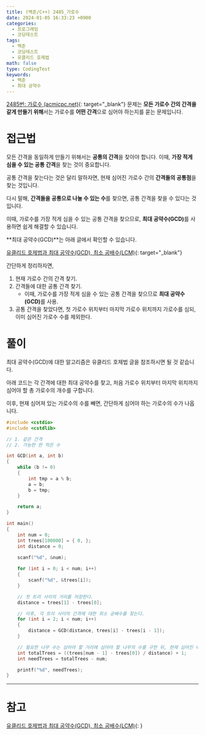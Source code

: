 ```yaml
---
title: (백준/C++) 2485_가로수
date: 2024-01-05 16:33:23 +0900
categories:
  - 프로그래밍
  - 코딩테스트
tags:
  - 백준
  - 코딩테스트
  - 유클리드 호제법
math: false
type: CodingTest
keywords:
  - 백준
  - 최대 공약수
---
```


[2485번: 가로수 (acmicpc.net)](https://www.acmicpc.net/problem/2485){: target="_blank"} 문제는 **모든 가로수 간의 간격을 같게 만들기 위해**서는 가로수를 <span class="important">**어떤 간격**</span>으로 심어야 하는지를 묻는 문제입니다.

# 접근법

모든 간격을 동일하게 만들기 위해서는 **공통의 간격**을 찾아야 합니다. 이때, **가장 적게 심을 수 있는 공통 간격**을 찾는 것이 중요합니다.

공통 간격을 찾는다는 것은 달리 말하자면, 현재 심어진 가로수 간의 <span class="important">**간격들의 공통점**</span>을 찾는 것입니다.

다시 말해, <span class="font_highlight">**간격들을 공통으로 나눌 수 있는 수**</span>를 찾으면, 공통 간격을 찾을 수 있다는 것입니다.

이때, 가로수를 가장 적게 심을 수 있는 공통 간격을 찾으므로, <span class="keyword">**최대 공약수(GCD)**</span>를 사용하면 쉽게 해결할 수 있습니다.

**최대 공약수(GCD)**는 아래 글에서 확인할 수 있습니다.

[유클리드 호제법과 최대 공약수(GCD), 최소 공배수(LCM)](/posts/%EC%9C%A0%ED%81%B4%EB%A6%AC%EB%93%9C-%ED%98%B8%EC%A0%9C%EB%B2%95%EA%B3%BC-%EC%B5%9C%EB%8C%80-%EA%B3%B5%EC%95%BD%EC%88%98(gcd)%2C-%EC%B5%9C%EC%86%8C-%EA%B3%B5%EB%B0%B0%EC%88%98(lcm)){: target="_blank"}

간단하게 정리하자면,

1. 현재 가로수 간의 간격 찾기.
2. 간격들에 대한 공통 간격 찾기.
   - 이때, 가로수를 가장 적게 심을 수 있는 공통 간격을 찾으므로 <span class="keyword">**최대 공약수(GCD)**</span>를 사용.
3. 공통 간격을 찾았다면, 첫 가로수 위치부터 마지막 가로수 위치까지 가로수를 심되, 이미 심어진 가로수 수를 제외한다.

# 풀이

최대 공약수(GCD)에 대한 알고리즘은 유클리드 호제법 글을 참조하시면 될 것 같습니다.

아래 코드는 각 간격에 대한 최대 공약수를 찾고, 처음 가로수 위치부터 마지막 위치까지 심어야 할 총 가로수의 개수를 구합니다.

이후, 현재 심어져 있는 가로수의 수를 빼면, 간단하게 심어야 하는 가로수의 수가 나옵니다.

```cpp
#include <cstdio>
#include <cstdlib>

// 1. 같은 간격
// 2. 가능한 한 적은 수

int GCD(int a, int b)
{
	while (b != 0)
	{
		int tmp = a % b;
		a = b;
		b = tmp;
	}

	return a;
}

int main()
{
	int num = 0;
	int trees[100000] = { 0, };
	int distance = 0;
	
	scanf("%d", &num);

	for (int i = 0; i < num; i++)
	{
		scanf("%d", &trees[i]);
	}

	// 첫 트리 사이의 거리를 저장한다.
	distance = trees[1] - trees[0];

	// 이후, 각 트리 사이의 간격에 대한 최소 공배수를 찾는다.
	for (int i = 2; i < num; i++)
	{
		distance = GCD(distance, trees[i] - trees[i - 1]);
	}

	// 필요한 나무 수는 심어야 할 거리에 심어야 할 나무의 수를 구한 뒤, 현재 심어진 나무 수를 빼면 된다.
	int totalTrees = ((trees[num - 1] - trees[0]) / distance) + 1;
	int needTrees = totalTrees - num;

	printf("%d", needTrees);
}
```

---

# 참고

[유클리드 호제법과 최대 공약수(GCD), 최소 공배수(LCM)](/posts/%EC%9C%A0%ED%81%B4%EB%A6%AC%EB%93%9C-%ED%98%B8%EC%A0%9C%EB%B2%95%EA%B3%BC-%EC%B5%9C%EB%8C%80-%EA%B3%B5%EC%95%BD%EC%88%98(gcd)%2C-%EC%B5%9C%EC%86%8C-%EA%B3%B5%EB%B0%B0%EC%88%98(lcm)){: }